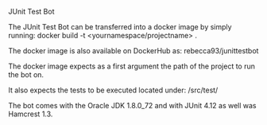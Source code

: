 JUnit Test Bot

The JUnit Test Bot can be transferred into a docker image by simply running:
	docker build -t <yournamespace/projectname> .

The docker image is also available on DockerHub as:
	rebecca93/junittestbot


The docker image expects as a first argument the path of the project to run the bot on.

It also expects the tests to be executed located under:
	/src/test/

The bot comes with the Oracle JDK 1.8.0_72 and with JUnit 4.12 as well was Hamcrest 1.3.
